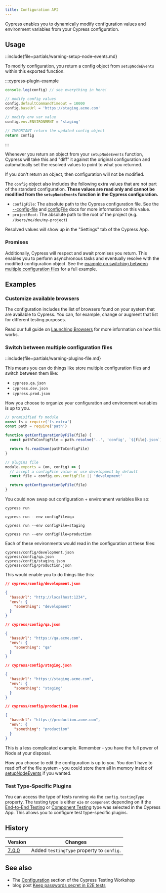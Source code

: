 ```yaml
---
title: Configuration API
---
```


Cypress enables you to dynamically modify configuration values and environment
variables from your Cypress configuration.

## Usage

::include{file=partials/warning-setup-node-events.md}

To modify configuration, you return a config object from `setupNodeEvents`
within this exported function.

:::cypress-plugin-example

```js
console.log(config) // see everything in here!

// modify config values
config.defaultCommandTimeout = 10000
config.baseUrl = 'https://staging.acme.com'

// modify env var value
config.env.ENVIRONMENT = 'staging'

// IMPORTANT return the updated config object
return config
```

:::

Whenever you return an object from your `setupNodeEvents` function, Cypress will
take this and "diff" it against the original configuration and automatically set
the resolved values to point to what you returned.

If you don't return an object, then configuration will not be modified.

<Alert type="warning">

The `config` object also includes the following extra values that are not part
of the standard configuration. **These values are read only and cannot be
modified from the `setupNodeEvents` function in the Cypress configuration.**

- `configFile`: The absolute path to the Cypress configuration file. See the
  [--config-file](guides/guides/command-line#cypress-open) and
  [configFile](guides/guides/module-api) docs for more information on this
  value.
- `projectRoot`: The absolute path to the root of the project (e.g.
  `/Users/me/dev/my-project`)

</Alert>

Resolved values will show up in the "Settings" tab of the Cypress App.

<DocsImage src="/img/guides/configuration/plugin-configuration.png" alt="Resolved configuration in the Desktop app" ></DocsImage>

### Promises

Additionally, Cypress will respect and await promises you return. This enables
you to perform asynchronous tasks and eventually resolve with the modified
configuration object. See the
[example on switching between multiple configuration files](#Switch-between-multiple-configuration-files)
for a full example.

## Examples

### Customize available browsers

The configuration includes the list of browsers found on your system that are
available to Cypress. You can, for example, change or augment that list for
different testing purposes.

<Alert type="info">

Read our full guide on [Launching Browsers](/guides/guides/launching-browsers)
for more information on how this works.

</Alert>

### Switch between multiple configuration files

::include{file=partials/warning-plugins-file.md}

This means you can do things like store multiple configuration files and switch
between them like:

- `cypress.qa.json`
- `cypress.dev.json`
- `cypress.prod.json`

How you choose to organize your configuration and environment variables is up to
you.

```javascript
// promisified fs module
const fs = require('fs-extra')
const path = require('path')

function getConfigurationByFile(file) {
  const pathToConfigFile = path.resolve('..', 'config', `${file}.json`)

  return fs.readJson(pathToConfigFile)
}

// plugins file
module.exports = (on, config) => {
  // accept a configFile value or use development by default
  const file = config.env.configFile || 'development'

  return getConfigurationByFile(file)
}
```

You could now swap out configuration + environment variables like so:

```shell
cypress run
```

```shell
cypress run --env configFile=qa
```

```shell
cypress run --env configFile=staging
```

```shell
cypress run --env configFile=production
```

Each of these environments would read in the configuration at these files:

```text
cypress/config/development.json
cypress/config/qa.json
cypress/config/staging.json
cypress/config/production.json
```

This would enable you to do things like this:

```json
// cypress/config/development.json

{
  "baseUrl": "http://localhost:1234",
  "env": {
    "something": "development"
  }
}
```

```json
// cypress/config/qa.json

{
  "baseUrl": "https://qa.acme.com",
  "env": {
    "something": "qa"
  }
}
```

```json
// cypress/config/staging.json

{
  "baseUrl": "https://staging.acme.com",
  "env": {
    "something": "staging"
  }
}
```

```json
// cypress/config/production.json

{
  "baseUrl": "https://production.acme.com",
  "env": {
    "something": "production"
  }
}
```

This is a less complicated example. Remember - you have the full power of Node
at your disposal.

How you choose to edit the configuration is up to you. You don't have to read
off of the file system - you could store them all in memory inside of
[setupNodeEvents](/guides/tooling/plugins-guide#Using-a-plugin) if you wanted.

### Test Type-Specific Plugins

You can access the type of tests running via the `config.testingType` property.
The testing type is either `e2e` or `component` depending on if the
[End-to-End Testing](/guides/overview/choosing-testing-type#What-is-End-to-end-Testing)
or
[Component Testing](/guides/overview/choosing-testing-type#What-is-Component-Testing)
type was selected in the Cypress App. This allows you to configure test
type-specific plugins.

## History

| Version                               | Changes                                   |
| ------------------------------------- | ----------------------------------------- |
| [7.0.0](/guides/references/changelog) | Added `testingType` property to `config`. |

## See also

- The
  [Configuration](https://github.com/cypress-io/testing-workshop-cypress#intermediate)
  section of the Cypress Testing Workshop
- blog post
  [Keep passwords secret in E2E tests](https://glebbahmutov.com/blog/keep-passwords-secret-in-e2e-tests/)
